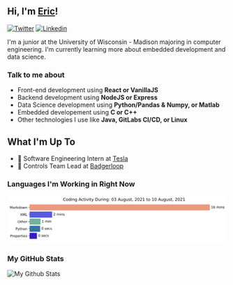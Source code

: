 ## Hi, I'm [Eric](https://ericudlis.com)!
[![Twitter](https://img.shields.io/badge/-Twitter-222222?style=flat-square&logo=twitter&logoColor=white&link=https://twitter.com/Eric_Udlis)](https://twitter.com/Eric_Udlis)
[![Linkedin](https://img.shields.io/badge/-LinkedIn-222222?style=flat-square&logo=Linkedin&logoColor=white&link=https://www.linkedin.com/in/eric-udlis/)](https://www.linkedin.com/in/eric-udlis/)

I'm a junior at the University of Wisconsin - Madison majoring in computer engineering. I'm currently learning more about embedded development and data science.

### Talk to me about

- Front-end development using **React or VanillaJS**
- Backend development using **NodeJS or Express**
- Data Science development using **Python/Pandas & Numpy, or Matlab**
- Embedded developement using **C or C++**
- Other technologies I use like **Java, GitLabs CI/CD, or Linux**

## What I'm Up To

- 🚗 Software Engineering Intern at [Tesla](https://tesla.com)
- :bullettrain_side: Controls Team Lead at [Badgerloop](https://badgerloop.com)

### Languages I'm Working in Right Now

![Wakatime Activity](https://github.com/EUdds/Eudds/blob/master/images/stat.svg)

### My GitHub Stats

![My Github Stats](https://github-readme-stats.vercel.app/api?username=EUdds)
